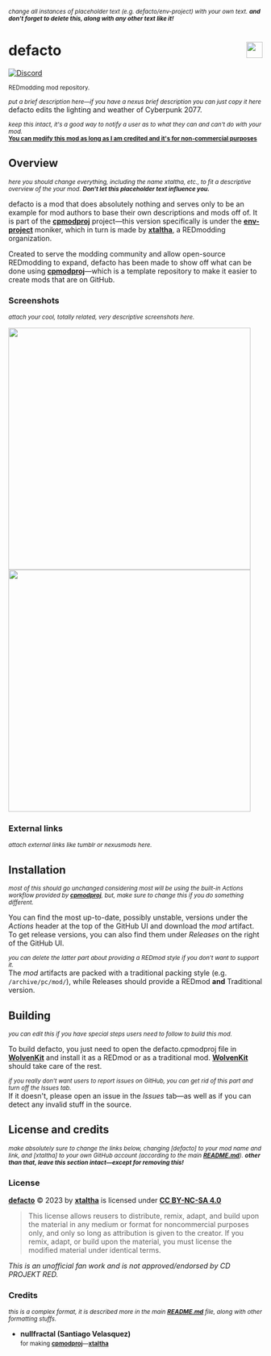 <!-- @format -->

<sub>_change all instances of placeholder text (e.g. defacto/env-project) with your own text. **and don't forget to delete this, along with any other text like it!**_</sub>

# defacto <img align="right" src="https://user-images.githubusercontent.com/99456326/253195160-df589079-e508-4c30-8bd4-f7acebc43187.svg" width="32px">

[![Discord](https://img.shields.io/discord/717692382849663036?logo=discord&label=%20&labelColor=FFFFFF&color=5865F2)](https://discord.gg/Epkq79kd96)

<sup>REDmodding mod repository.</sup>

<sub>_put a brief description here&mdash;if you have a nexus brief description you can just copy it here_</sub>  
defacto edits the lighting and weather of Cyberpunk 2077.

<sub>_keep this intact, it's a good way to notify a user as to what they can and can't do with your mod._</sub>  
<sub>**[You can modify this mod as long as I am credited and it's for non-commercial purposes](#license)**</sub>

## Overview

<sub>_here you should change everything, including the name xtaltha, etc., to fit a descriptive overview of the your mod. **Don't let this placeholder text influence you.**_</sub>

defacto is a mod that does absolutely nothing and serves only to be an example for mod authors to base their own descriptions and mods off of. It is part of the **[cpmodproj]** project&mdash;this version specifically is under the **[env-project]** moniker, which in turn is made by **[xtaltha]**, a REDmodding organization.

Created to serve the modding community and allow open-source REDmodding to expand, defacto has been made to show off what can be done using **[cpmodproj]**&mdash;which is a template repository to make it easier to create mods that are on GitHub.

### Screenshots

<sup>_attach your cool, totally related, very descriptive screenshots here._

<img width=480px src="https://github.com/xtaltha/cpmodproj/assets/99456326/093055d7-0de0-4ec7-93ac-57a3c4f81051">
<img width=480px src="https://github.com/xtaltha/cpmodproj/assets/99456326/51f5b5e5-c4fc-46e4-ada9-9573a79b7534">

### External links

<sup>_attach external links like tumblr or nexusmods here._</sup>

## Installation

<sub>_most of this should go unchanged considering most will be using the built-in Actions workflow provided by **[cpmodproj]**, but, make sure to change this if you do something different._</sub>

You can find the most up-to-date, possibly unstable, versions under the _Actions_ header at the top of the GitHub UI and download the _mod_ artifact.
To get release versions, you can also find them under _Releases_ on the right of the GitHub UI.

<sub>_you can delete the latter part about providing a REDmod style if you don't want to support it._</sub>  
The _mod_ artifacts are packed with a traditional packing style (e.g. `/archive/pc/mod/`), while Releases should provide a REDmod **and** Traditional version.

## Building

<sub>_you can edit this if you have special steps users need to follow to build this mod._</sub>

To build defacto, you just need to open the defacto.cpmodproj file in **[WolvenKit]** and install it as a REDmod or as a traditional mod. **[WolvenKit]** should take care of the rest.

<sub>_if you really don't want users to report issues on GitHub, you can get rid of this part and turn off the Issues tab._</sub>  
If it doesn't, please open an issue in the _Issues_ tab&mdash;as well as if you can detect any invalid stuff in the source.

## License and credits [<img align="right" height="16px" src="https://mirrors.creativecommons.org/presskit/icons/sa.svg"><img align="right" height="16px" src="https://mirrors.creativecommons.org/presskit/icons/nc.svg"> <img align="right" height="16px" src="https://mirrors.creativecommons.org/presskit/icons/by.svg"> <img align="right" height="16px" src="https://mirrors.creativecommons.org/presskit/icons/cc.svg">][CC BY-NC-SA 4.0]

<sub>_make absolutely sure to change the links below, changing \[defacto\] to your mod name and link, and \[xtaltha\] to your own GitHub account (according to the main **[README.md](../README.md)**). **other than that, leave this section intact&mdash;except for removing this!**_</sub>

### License

**[defacto]** &copy; 2023 by **[xtaltha]** is licensed under **[CC BY-NC-SA 4.0]**

> This license allows reusers to distribute, remix, adapt, and build upon the material in any medium or format for noncommercial purposes only, and only so long as attribution is given to the creator. If you remix, adapt, or build upon the material, you must license the modified material under identical terms. 

_This is an unofficial fan work and is not approved/endorsed by CD PROJEKT RED._

### Credits

<sub>_this is a complex format, it is described more in the main **[README.md](../README.md)** file, along with other formatting stuffs._</sub>

- **nullfractal (Santiago Velasquez)** <sub>[<img src="https://images.nexusmods.com/favicons/ReskinOrange/favicon-230x230.png" height="16px">](https://www.nexusmods.com/cyberpunk2077/users/75442863) [<img src="https://github.com/fluidicon.png" height="16px">](https://github.com/nullfrctl)</sub>  
  <sup>for making **[cpmodproj]**&mdash;**[xtaltha]**</sup>

[CC BY-NC-SA 4.0]: http://creativecommons.org/licenses/by-nc-sa/4.0/
[WolvenKit]: https://github.com/WolvenKit/WolvenKit
[xtaltha]: https://github.com/xtaltha
[cpmodproj]: https://github.com/xtaltha/cpmodproj
[defacto]: https://github.com/xtaltha/env-project
[env-project]: https://github.com/xtaltha/env-project
